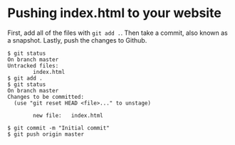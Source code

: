 # Pushing index.html to your website

First, add all of the files with `git add .`. Then take a commit, also known
as a snapshot. Lastly, push the changes to Github.

```
$ git status
On branch master
Untracked files:
        index.html
$ git add .
$ git status
On branch master
Changes to be committed:
  (use "git reset HEAD <file>..." to unstage)

        new file:   index.html

$ git commit -m "Initial commit"
$ git push origin master
```
